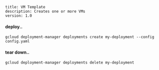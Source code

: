 ```
title: VM Template
description: Creates one or more VMs
version: 1.0
```

#### deploy..
```
gcloud deployment-manager deployments create my-deployment --config config.yaml
```

#### tear down..
```
gcloud deployment-manager deployments delete my-deployment
```
